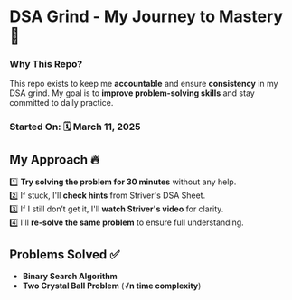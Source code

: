 # **DSA Grind - My Journey to Mastery 🚀**  

### **Why This Repo?**  
This repo exists to keep me **accountable** and ensure **consistency** in my DSA grind. My goal is to **improve problem-solving skills** and stay committed to daily practice.  

### **Started On:** 🗓 **March 11, 2025**  

## **My Approach** 🔥  
1️⃣ **Try solving the problem for 30 minutes** without any help.  
2️⃣ If stuck, I'll **check hints** from Striver's DSA Sheet.  
3️⃣ If I still don’t get it, I'll **watch Striver's video** for clarity.  
4️⃣ I'll **re-solve the same problem** to ensure full understanding.  

## **Problems Solved ✅**  
- **Binary Search Algorithm**  
- **Two Crystal Ball Problem** (**√n time complexity**)  
